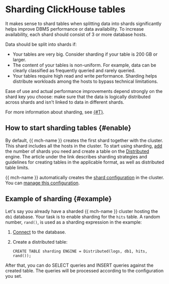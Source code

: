 # Sharding ClickHouse tables

It makes sense to shard tables when splitting data into shards significantly helps improve DBMS performance or data availability. To increase availability, each shard should consist of 3 or more database hosts.

Data should be split into shards if:

* Your tables are very big. Consider sharding if your table is 200 GB or larger.
* The content of your tables is non-uniform. For example, data can be clearly classified as frequently queried and rarely queried.
* Your tables require high read and write performance. Sharding helps distribute workloads among the hosts to bypass technical limitations.

Ease of use and actual performance improvements depend strongly on the shard key you choose: make sure that the data is logically distributed across shards and isn't linked to data in different shards.

For more information about sharding, see [{#T}](../concepts/sharding.md).

## How to start sharding tables {#enable}

By default, {{ mch-name }} creates the first shard together with the cluster. This shard includes all the hosts in the cluster. To start using sharding, [add](../operations/shards.md#add-shard) the number of shards you need and create a table on the [Distributed](https://clickhouse.yandex/docs/ru/operations/table_engines/distributed/) engine. The article under the link describes sharding strategies and guidelines for creating tables in the applicable format, as well as distributed table limits.

{{ mch-name }} automatically creates the [shard configuration](https://clickhouse.yandex/docs/ru/operations/table_engines/distributed/) in the cluster. You can [manage this configuration](../operations/shards.md#shard-update).

## Example of sharding {#example}

Let's say you already have a sharded {{ mch-name }} cluster hosting the `db1` database. Your task is to enable sharding for the `hits` table. A random number, `rand()`, is used as a sharding expression in the example:

1. [Connect](../operations/connect.md) to the database.

1. Create a distributed table:

   ```
   CREATE TABLE sharding ENGINE = Distributed(logs, db1, hits, rand());
   ```

After that, you can do SELECT queries and INSERT queries against the created table. The queries will be processed according to the configuration you set.

